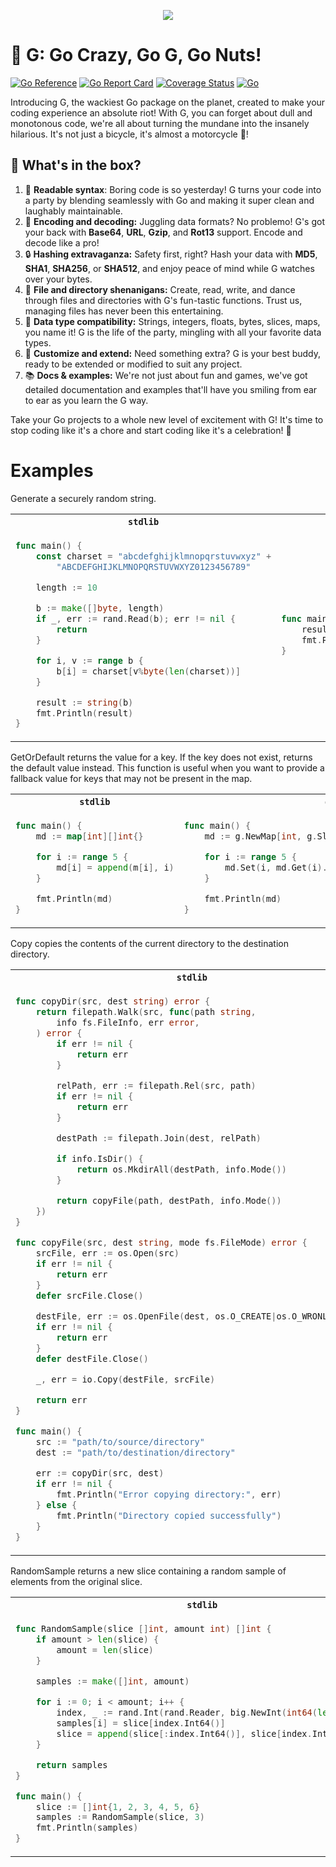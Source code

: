 <p align="center">
  <img src="https://user-images.githubusercontent.com/65846651/229838021-741ff719-8c99-45f6-88d2-1a32927bd863.png">
</p>

# 🤪 G: Go Crazy, Go G, Go Nuts!
[![Go Reference](https://pkg.go.dev/badge/github.com/enetx/g.svg)](https://pkg.go.dev/github.com/enetx/g)
[![Go Report Card](https://goreportcard.com/badge/github.com/enetx/g)](https://goreportcard.com/report/github.com/enetx/g)
[![Coverage Status](https://coveralls.io/repos/github/enetx/g/badge.svg?branch=main&service=github)](https://coveralls.io/github/enetx/g?branch=main)
[![Go](https://github.com/enetx/g/actions/workflows/go.yml/badge.svg)](https://github.com/enetx/g/actions/workflows/go.yml)

Introducing G, the wackiest Go package on the planet, created to make your coding experience an absolute riot! With G, you can forget about dull and monotonous code, we're all about turning the mundane into the insanely hilarious. It's not just a bicycle, it's almost a motorcycle 🤣!

## 🎉 What's in the box?
1. 📖 **Readable syntax**: Boring code is so yesterday! G turns your code into a party by blending seamlessly with Go and making it super clean and laughably maintainable.
2. 🔀 **Encoding and decoding:** Juggling data formats? No problemo! G's got your back with __Base64__, __URL__, __Gzip__, and __Rot13__ support. Encode and decode like a pro!
3. 🔒 **Hashing extravaganza:** Safety first, right? Hash your data with __MD5__, __SHA1__, __SHA256__, or __SHA512__, and enjoy peace of mind while G watches over your bytes.
4. 📁 **File and directory shenanigans:** Create, read, write, and dance through files and directories with G's fun-tastic functions. Trust us, managing files has never been this entertaining.
5. 🌈 **Data type compatibility:** Strings, integers, floats, bytes, slices, maps, you name it! G is the life of the party, mingling with all your favorite data types.
6. 🔧 **Customize and extend:** Need something extra? G is your best buddy, ready to be extended or modified to suit any project.
7. 📚 **Docs & examples:** We're not just about fun and games, we've got detailed documentation and examples that'll have you smiling from ear to ear as you learn the G way.

Take your Go projects to a whole new level of excitement with G! It's time to stop coding like it's a chore and start coding like it's a celebration! 🥳

# Examples

Generate a securely random string.

<table>
<tr>
<th><code>stdlib</code></th>
<th><code>g</code></th>
</tr>
<tr>
<td>

```go
func main() {
	const charset = "abcdefghijklmnopqrstuvwxyz" +
		"ABCDEFGHIJKLMNOPQRSTUVWXYZ0123456789"

	length := 10

	b := make([]byte, length)
	if _, err := rand.Read(b); err != nil {
		return
	}

	for i, v := range b {
		b[i] = charset[v%byte(len(charset))]
	}

	result := string(b)
	fmt.Println(result)
}
```
</td>
<td>

```go
func main() {
	result := g.NewString().Random(10)
	fmt.Println(result)
}
```
</td>
</tr>
</table>

GetOrDefault returns the value for a key. If the key does not exist, returns the default value
instead. This function is useful when you want to provide a fallback value for keys that may not
be present in the map.

<table>
<tr>
<th><code>stdlib</code></th>
<th><code>g</code></th>
</tr>
<tr>
<td>

```go
func main() {
	md := map[int][]int{}

	for i := range 5 {
		md[i] = append(m[i], i)
	}

	fmt.Println(md)
}
```
</td>
<td>

```go
func main() {
	md := g.NewMap[int, g.Slice[int]]()

	for i := range 5 {
		md.Set(i, md.Get(i).UnwrapOrDefault().Append(i))
	}

	fmt.Println(md)
}
```
</td>
</tr>
</table>

Copy copies the contents of the current directory to the destination directory.

<table>
<tr>
<th><code>stdlib</code></th>
<th><code>g</code></th>
</tr>
<tr>
<td>

```go
func copyDir(src, dest string) error {
	return filepath.Walk(src, func(path string,
		info fs.FileInfo, err error,
	) error {
		if err != nil {
			return err
		}

		relPath, err := filepath.Rel(src, path)
		if err != nil {
			return err
		}

		destPath := filepath.Join(dest, relPath)

		if info.IsDir() {
			return os.MkdirAll(destPath, info.Mode())
		}

		return copyFile(path, destPath, info.Mode())
	})
}

func copyFile(src, dest string, mode fs.FileMode) error {
	srcFile, err := os.Open(src)
	if err != nil {
		return err
	}
	defer srcFile.Close()

	destFile, err := os.OpenFile(dest, os.O_CREATE|os.O_WRONLY, mode)
	if err != nil {
		return err
	}
	defer destFile.Close()

	_, err = io.Copy(destFile, srcFile)

	return err
}

func main() {
	src := "path/to/source/directory"
	dest := "path/to/destination/directory"

	err := copyDir(src, dest)
	if err != nil {
		fmt.Println("Error copying directory:", err)
	} else {
		fmt.Println("Directory copied successfully")
	}
}
```
</td>
<td>

```go
func main() {
	g.NewDir(".").Copy("copy").Unwrap()
}
```
</td>
</tr>
</table>

RandomSample returns a new slice containing a random sample of elements from the original slice.

<table>
<tr>
<th><code>stdlib</code></th>
<th><code>g</code></th>
</tr>
<tr>
<td>

```go
func RandomSample(slice []int, amount int) []int {
	if amount > len(slice) {
		amount = len(slice)
	}

	samples := make([]int, amount)

	for i := 0; i < amount; i++ {
		index, _ := rand.Int(rand.Reader, big.NewInt(int64(len(slice))))
		samples[i] = slice[index.Int64()]
		slice = append(slice[:index.Int64()], slice[index.Int64()+1:]...)
	}

	return samples
}

func main() {
	slice := []int{1, 2, 3, 4, 5, 6}
	samples := RandomSample(slice, 3)
	fmt.Println(samples)
}
```
</td>
<td>

```go
func main() {
	slice := g.SliceOf(1, 2, 3, 4, 5, 6)
	samples := slice.RandomSample(3)
	fmt.Println(samples)
}
```
</td>
</tr>
</table>
